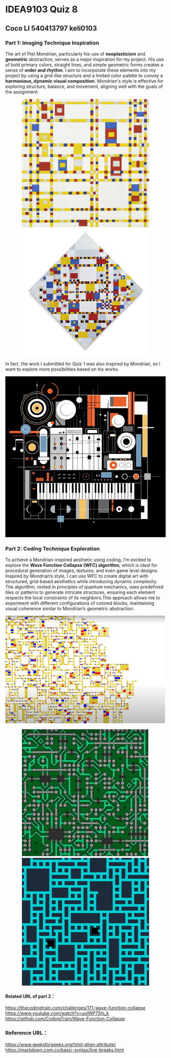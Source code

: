 # IDEA9103 Quiz 8
## Coco LI  540413797  keli0103


### Part 1: Imaging Technique Inspiration
The art of Piet Mondrian, particularly his use of **neoplasticism** and **geometric** abstraction, serves as a major inspiration for my project. His use of bold primary colors, straight lines, and simple geometric forms creates a sense of **order and rhythm**. I aim to incorporate these elements into my project by using a grid-like structure and a limited color palette to convey a **harmonious, dynamic visual composition**. Mondrian's style is effective for exploring structure, balance, and movement, aligning well with the goals of the assignment.

<div align="center">
  <img src="https://raw.githubusercontent.com/EribanCoco/keli0103_9103_tut2/c5668254826502241e4934eefbc8ddcb5b577f50/images/Piet_Mondrian%20Broadway_Boogie_Woogie.jpeg" alt="Broadway" style="width: 400px;">
  <img src="https://raw.githubusercontent.com/EribanCoco/keli0103_9103_tut2/c5668254826502241e4934eefbc8ddcb5b577f50/images/1677118342-600px-Piet_Mondriaan_Victory_Boogie_Woogie.jpg" alt="Victory" style="width: 400px;">
</div>
    
In fact, the work I submitted for Quiz 1 was also inspired by Mondrian, so I want to explore more possibilities based on his works.

<div align="center">
  <img src="https://raw.githubusercontent.com/EribanCoco/keli0103_9103_tut2/c5668254826502241e4934eefbc8ddcb5b577f50/images/quiz%201%20coco%20LI.jpg" alt="Quiz 1" width="600">
</div>

### Part 2: Coding Technique Exploration
To achieve a Mondrian-inspired aesthetic using coding, I’m excited to explore the **Wave Function Collapse (WFC) algorithm**, which is ideal for procedural generation of images, textures, and even game level designs. <br>
Inspired by Mondrian’s style, I can use WFC to create digital art with structured, grid-based aesthetics while introducing dynamic complexity. The algorithm, rooted in principles of quantum mechanics, uses predefined tiles or patterns to generate intricate structures, ensuring each element respects the local constraints of its neighbors.This approach allows me to experiment with different configurations of colored blocks, maintaining visual coherence similar to Mondrian’s geometric abstraction.

![part2 pic1](https://raw.githubusercontent.com/EribanCoco/keli0103_9103_tut2/c5668254826502241e4934eefbc8ddcb5b577f50/images/pic%201.png)

<div align="center">
 <img src="https://raw.githubusercontent.com/EribanCoco/keli0103_9103_tut2/c5668254826502241e4934eefbc8ddcb5b577f50/images/pic%202.png" alt="Broadway" style="width: 400px;">
  <img src="https://raw.githubusercontent.com/EribanCoco/keli0103_9103_tut2/c5668254826502241e4934eefbc8ddcb5b577f50/images/pic%203.png" alt="Broadway" style="width: 400px;">
</div>

#### Related URL of part 2：
https://thecodingtrain.com/challenges/171-wave-function-collapse <br>
https://www.youtube.com/watch?v=uolWP75hj_k<br>
https://github.com/CodingTrain/Wave-Function-Collapse<br>

### Reference URL：
https://www.geeksforgeeks.org/html-align-attribute/
https://markdown.com.cn/basic-syntax/line-breaks.html
